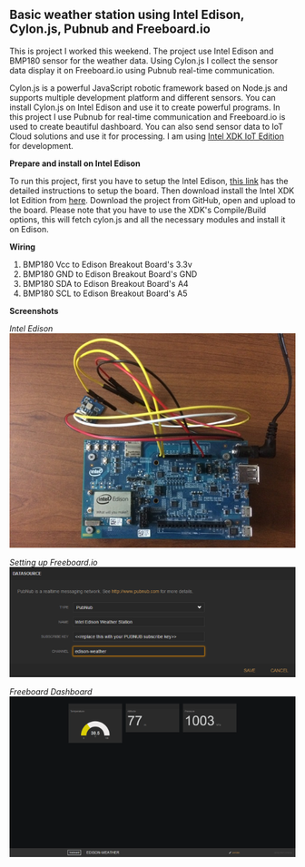 Basic weather station using Intel Edison, Cylon.js, Pubnub and Freeboard.io
-------------------------------------

This is project I worked this weekend. The project use Intel Edison and BMP180 sensor for the weather data. Using Cylon.js I collect the sensor data display it on Freeboard.io using Pubnub real-time communication. 

Cylon.js is a powerful JavaScript robotic framework based on Node.js and supports multiple development platform and different sensors. You can install Cylon.js on Intel Edison and use it to create powerful programs. In this project I use Pubnub for real-time communication and Freeboard.io is used to create beautiful dashboard. You can also send sensor data to IoT Cloud solutions and use it for processing. I am using [Intel XDK IoT Edition](https://software.intel.com/en-us/html5/xdk-iot) for development.

**Prepare and install on Intel Edison**

To run this project, first you have to setup the Intel Edison, [this link](https://software.intel.com/en-us/iot/getting-started) has the detailed instructions to setup the board. Then download install the Intel XDK Iot Edition from [here](https://software.intel.com/en-us/html5/xdk-iot). Download the project from GitHub, open and upload to the board. Please note that you have to use the XDK's Compile/Build options, this will fetch cylon.js and all the necessary modules and install it on Edison.

**Wiring**

 1. BMP180 Vcc to Edison Breakout Board's 3.3v 
 2. BMP180 GND to Edison Breakout Board's GND 
 3. BMP180 SDA to Edison Breakout Board's A4 
 4. BMP180 SCL to Edison Breakout Board's A5

**Screenshots**

*Intel Edison*
![Intel Edison](https://raw.githubusercontent.com/krvarma/edison-weather-station/master/images/IMG_0009.JPG)

*Setting up Freeboard.io*
![Setting up Freeboard.io](https://raw.githubusercontent.com/krvarma/edison-weather-station/master/images/datasource.png)

*Freeboard Dashboard*
![Freeboard Dashboard](https://raw.githubusercontent.com/krvarma/edison-weather-station/master/images/dashboard.png)